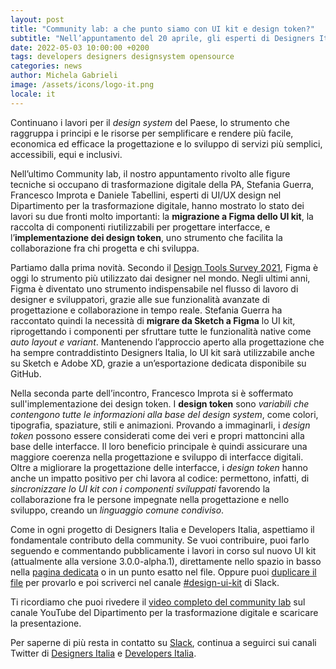 ```yaml
---
layout: post
title: "Community lab: a che punto siamo con UI kit e design token?"
subtitle: "Nell’appuntamento del 20 aprile, gli esperti di Designers Italia hanno mostrato gli sviluppi sulla migrazione dello UI kit a Figma e l’implementazione dei design token"
date: 2022-05-03 10:00:00 +0200
tags: developers designers designsystem opensource
categories: news
author: Michela Gabrieli
image: /assets/icons/logo-it.png
locale: it
---
```

Continuano i lavori per il *design system* del Paese, lo strumento che raggruppa i principi e le risorse per semplificare e rendere più facile, economica ed efficace la progettazione e lo sviluppo di servizi più semplici, accessibili, equi e inclusivi.

Nell’ultimo Community lab, il nostro appuntamento rivolto alle figure tecniche si occupano di trasformazione digitale della PA, Stefania Guerra, Francesco Improta e Daniele Tabellini, esperti di UI/UX design nel Dipartimento per la trasformazione digitale, hanno mostrato lo stato dei lavori su due fronti molto importanti: la **migrazione a Figma dello UI kit**, la raccolta di componenti riutilizzabili per progettare interfacce, e l’**implementazione dei design token**, uno strumento che facilita la collaborazione fra chi progetta e chi sviluppa.

Partiamo dalla prima novità. Secondo il [Design Tools Survey 2021](https://uxtools.co/survey-2021/), Figma è oggi lo strumento più utilizzato dai designer nel mondo. Negli ultimi anni, Figma è diventato uno strumento indispensabile nel flusso di lavoro di designer e sviluppatori, grazie alle sue funzionalità avanzate di progettazione e collaborazione in tempo reale. Stefania Guerra ha raccontato quindi la necessità di **migrare da Sketch a Figma** lo UI kit, riprogettando i componenti per sfruttare tutte le funzionalità native come *auto layout e variant*. Mantenendo  l’approccio aperto alla progettazione che ha sempre contraddistinto Designers Italia, lo UI kit sarà utilizzabile anche su Sketch e Adobe XD, grazie a un’esportazione dedicata disponibile su GitHub.

Nella seconda parte dell’incontro, Francesco Improta si è soffermato sull'implementazione dei design token. I **design token** sono *variabili che contengono tutte le informazioni alla base del *design system**, come colori, tipografia, spaziature, stili e animazioni. Provando a immaginarli, i *design token* possono essere considerati come dei veri e propri mattoncini alla base delle interfacce. Il loro beneficio principale è quindi assicurare una maggiore coerenza nella progettazione e sviluppo di interfacce digitali. Oltre a migliorare la progettazione delle interfacce, i *design token* hanno anche un impatto positivo per chi lavora al codice: permettono, infatti, di *sincronizzare lo UI kit con i componenti sviluppati* favorendo la collaborazione fra le persone impegnate nella progettazione e nello sviluppo, creando un *linguaggio comune condiviso*.

Come in ogni progetto di Designers Italia e Developers Italia, aspettiamo il fondamentale contributo della community.
Se vuoi contribuire, puoi farlo seguendo e commentando pubblicamente i lavori in corso sul nuovo UI kit (attualmente alla versione 3.0.0-alpha.1), direttamente nello spazio in basso nella [pagina dedicata](https://www.figma.com/community/file/1098285931334972883) o in un punto esatto nel file. Oppure puoi [duplicare il file](https://www.figma.com/community/file/1098285931334972883) per provarlo e poi scriverci nel canale [#design-ui-kit](https://developersitalia.slack.com/archives/C9N62GX8E) di Slack.

Ti ricordiamo che puoi rivedere il [video completo del community lab](https://www.youtube.com/watch?v=1UKjfSyox-k) sul canale YouTube del Dipartimento per la trasformazione digitale e scaricare la presentazione.

Per saperne di più resta in contatto su [Slack](https://slack.developers.italia.it/), continua a seguirci sui canali Twitter di [Designers Italia](https://twitter.com/DesignersITA) e [Developers Italia](https://twitter.com/developersITA).
